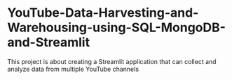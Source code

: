 # YouTube-Data-Harvesting-and-Warehousing-using-SQL-MongoDB-and-Streamlit
This project is about creating a Streamlit application that can collect and analyze data from multiple YouTube channels
